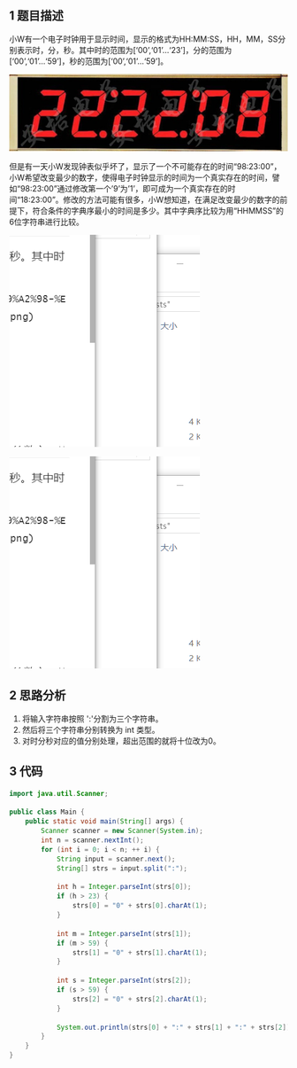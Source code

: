 ## 1 题目描述

小W有一个电子时钟用于显示时间，显示的格式为HH:MM:SS，HH，MM，SS分别表示时，分，秒。其中时的范围为[‘00’,‘01’…‘23’]，分的范围为[‘00’,‘01’…‘59’]，秒的范围为[‘00’,‘01’…‘59’]。

![img](../_posts/2019-11-21-%E7%89%9B%E5%AE%A2%E7%BD%91%E7%BC%96%E7%A8%8B%E9%A2%98-%E6%97%B6%E9%92%9F.assets/299770_1504161571939_77FD55542A1B0FC26EEFAF5B831FE946.png)

但是有一天小W发现钟表似乎坏了，显示了一个不可能存在的时间“98:23:00”，小W希望改变最少的数字，使得电子时钟显示的时间为一个真实存在的时间，譬如“98:23:00”通过修改第一个’9’为’1’，即可成为一个真实存在的时间“18:23:00”。修改的方法可能有很多，小W想知道，在满足改变最少的数字的前提下，符合条件的字典序最小的时间是多少。其中字典序比较为用“HHMMSS”的6位字符串进行比较。 

![test](../_images/test.png)



![test](../images/test1.png)







## 2 思路分析

1. 将输入字符串按照 ':'分割为三个字符串。
2. 然后将三个字符串分别转换为 int 类型。
3. 对时分秒对应的值分别处理，超出范围的就将十位改为0。



## 3 代码

```java
import java.util.Scanner;
 
public class Main {
    public static void main(String[] args) {
        Scanner scanner = new Scanner(System.in);
        int n = scanner.nextInt();
        for (int i = 0; i < n; ++ i) {
            String input = scanner.next();
            String[] strs = input.split(":");
             
            int h = Integer.parseInt(strs[0]);
            if (h > 23) {
                strs[0] = "0" + strs[0].charAt(1);
            }
             
            int m = Integer.parseInt(strs[1]);
            if (m > 59) {
                strs[1] = "0" + strs[1].charAt(1);
            }
             
            int s = Integer.parseInt(strs[2]);
            if (s > 59) {
                strs[2] = "0" + strs[2].charAt(1);
            }
             
            System.out.println(strs[0] + ":" + strs[1] + ":" + strs[2]);
        }
    }
}
```



